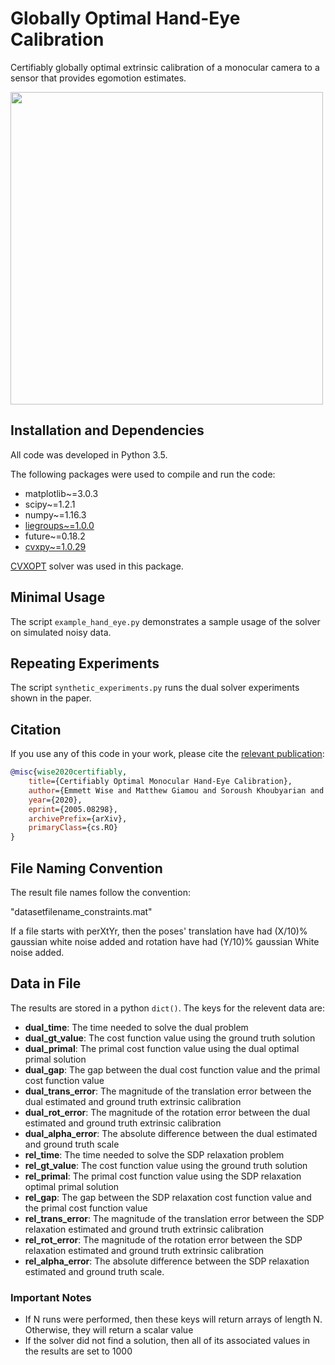 # Globally Optimal Hand-Eye Calibration
Certifiably globally optimal extrinsic calibration of a monocular camera to a sensor that provides egomotion estimates.

<img src="https://github.com/utiasSTARS/global-hand-eye/blob/master/python/extrinsic_calibration/egomotion.png" width="500">

## Installation and Dependencies

All code was developed in Python 3.5.

The following packages were used to compile and run the code:
- matplotlib~=3.0.3
- scipy~=1.2.1
- numpy~=1.16.3
- [liegroups~=1.0.0](https://github.com/utiasSTARS/liegroups.git)
- future~=0.18.2
- [cvxpy~=1.0.29](https://www.cvxpy.org/)

[CVXOPT](http://cvxopt.org/) solver was used in this package.

## Minimal Usage
The script `example_hand_eye.py` demonstrates a sample usage of the solver on simulated noisy data.

## Repeating Experiments
The script `synthetic_experiments.py` runs the dual solver experiments shown in the paper.

## Citation
If you use any of this code in your work, please cite the [relevant publication](https://arxiv.org/abs/2005.08298):

```bibtex
@misc{wise2020certifiably,
    title={Certifiably Optimal Monocular Hand-Eye Calibration},
    author={Emmett Wise and Matthew Giamou and Soroush Khoubyarian and Abhinav Grover and Jonathan Kelly},
    year={2020},
    eprint={2005.08298},
    archivePrefix={arXiv},
    primaryClass={cs.RO}
}

```

## File Naming Convention
The result file names follow the convention:

"datasetfilename_constraints.mat"

If a file starts with perXtYr, then the poses' translation have had (X/10)% gaussian white noise added and rotation have had (Y/10)% gaussian White noise added.

## Data in File
The results are stored in a python `dict()`. The keys for the relevent data are:

- **dual_time**: The time needed to solve the dual problem
- **dual_gt_value**: The cost function value using the ground truth solution
- **dual_primal**: The primal cost function value using the dual optimal primal solution
- **dual_gap**: The gap between the dual cost function value and the primal cost function value
- **dual_trans_error**: The magnitude of the translation error between the dual estimated and ground truth extrinsic calibration
- **dual_rot_error**: The magnitude of the rotation error between the dual estimated and ground truth extrinsic calibration
- **dual_alpha_error**: The absolute difference between the dual estimated and ground truth scale
- **rel_time**: The time needed to solve the SDP relaxation problem
- **rel_gt_value**: The cost function value using the ground truth solution
- **rel_primal**: The primal cost function value using the SDP relaxation optimal primal solution
- **rel_gap**: The gap between the SDP relaxation cost function value and the primal cost function value
- **rel_trans_error**: The magnitude of the translation error between the SDP relaxation estimated and ground truth extrinsic calibration
- **rel_rot_error**: The magnitude of the rotation error between the SDP relaxation estimated and ground truth extrinsic calibration
- **rel_alpha_error**: The absolute difference between the SDP relaxation estimated and ground truth scale.

### Important Notes
- If N runs were performed, then these keys will return arrays of length N. Otherwise, they will return a scalar value
- If the solver did not find a solution, then all of its associated values in the results are set to 1000
